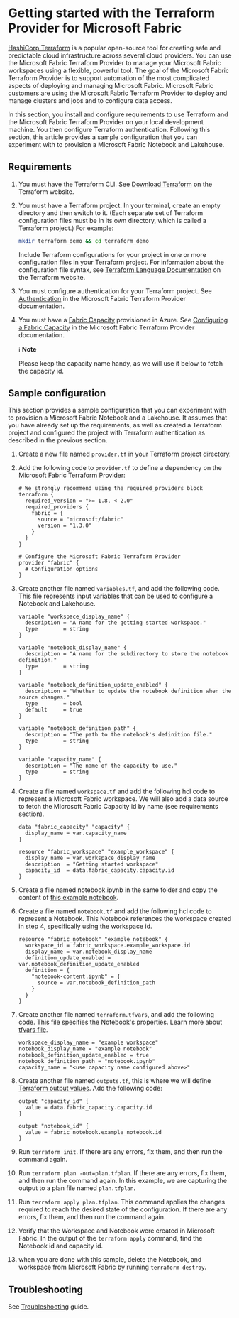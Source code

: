 # Getting started with the Terraform Provider for Microsoft Fabric

[HashiCorp Terraform](https://www.terraform.io/) is a popular open-source tool for creating safe and predictable cloud infrastructure across several cloud providers. You can use the Microsoft Fabric Terraform Provider to manage your Microsoft Fabric workspaces using a flexible, powerful tool. The goal of the Microsoft Fabric Terraform Provider is to support automation of the most complicated aspects of deploying and managing Microsoft Fabric. Microsoft Fabric customers are using the Microsoft Fabric Terraform Provider to deploy and manage clusters and jobs and to configure data access.

In this section, you install and configure requirements to use Terraform and the Microsoft Fabric Terraform Provider on your local development machine. You then configure Terraform authentication. Following this section, this article provides a sample configuration that you can experiment with to provision a Microsoft Fabric Notebook and Lakehouse.

## Requirements

1. You must have the Terraform CLI. See [Download Terraform](https://www.terraform.io/downloads.html) on the Terraform website.

2. You must have a Terraform project. In your terminal, create an empty directory and then switch to it. (Each separate set of Terraform configuration files must be in its own directory, which is called a Terraform project.) For example:

   ```bash
   mkdir terraform_demo && cd terraform_demo
   ```

   Include Terraform configurations for your project in one or more configuration files in your Terraform project. For information about the configuration file syntax, see [Terraform Language Documentation](https://www.terraform.io/docs/configuration/index.html) on the Terraform website.

3. You must configure authentication for your Terraform project. See [Authentication](https://registry.terraform.io/providers/microsoft/fabric/latest/docs#authentication) in the Microsoft Fabric Terraform Provider documentation.

4. You must have a [Fabric Capacity](https://docs.microsoft.com/en-us/fabric/enterprise/licenses#capacity) provisioned in Azure. See [Configuring a Fabric Capacity](https://registry.terraform.io/providers/microsoft/fabric/latest/docs/guides/capacity) in the Microsoft Fabric Terraform Provider documentation.

   ℹ️ **Note**
   
   Please keep the capacity name handy, as we will use it below to fetch the capacity id.

## Sample configuration

This section provides a sample configuration that you can experiment with to provision a Microsoft Fabric Notebook and a Lakehouse. It assumes that you have already set up the requirements, as well as created a Terraform project and configured the project with Terraform authentication as described in the previous section.

1. Create a new file named `provider.tf` in your Terraform project directory.

2. Add the following code to `provider.tf` to define a dependency on the Microsoft Fabric Terraform Provider:

   ```hcl
   # We strongly recommend using the required_providers block 
   terraform {
     required_version = ">= 1.8, < 2.0"
     required_providers {
       fabric = {
         source = "microsoft/fabric"
         version = "1.3.0"
       }
     }
   }

   # Configure the Microsoft Fabric Terraform Provider
   provider "fabric" {
     # Configuration options
   }
   ```

3. Create another file named `variables.tf`, and add the following code. This file represents input variables that can be used to configure a Notebook and Lakehouse.

   ```hcl
   variable "workspace_display_name" {
     description = "A name for the getting started workspace."
     type        = string
   }

   variable "notebook_display_name" {
     description = "A name for the subdirectory to store the notebook definition."
     type        = string
   }

   variable "notebook_definition_update_enabled" {
     description = "Whether to update the notebook definition when the source changes."
     type        = bool
     default     = true
   }

   variable "notebook_definition_path" {
     description = "The path to the notebook's definition file."
     type        = string
   }

   variable "capacity_name" {
     description = "The name of the capacity to use."
     type        = string
   }
   ```

4. Create a file named `workspace.tf` and add the following hcl code to represent a Microsoft Fabric workspace. We will also add a data source to fetch the Microsoft Fabric Capacity id by name (see requirements section).

   ```hcl
   data "fabric_capacity" "capacity" {
     display_name = var.capacity_name
   }

   resource "fabric_workspace" "example_workspace" {
     display_name = var.workspace_display_name
     description  = "Getting started workspace"
     capacity_id  = data.fabric_capacity.capacity.id
   }
   ```

5. Create a file named notebook.ipynb in the same folder and copy the content of [this example notebook](https://github.com/microsoft/terraform-provider-fabric/blob/main/examples/getting-started/notebook.ipynb).

6. Create a file named `notebook.tf` and add the following hcl code to represent a Notebook. This Notebook references the workspace created in step 4, specifically using the workspace id.

   ```hcl
   resource "fabric_notebook" "example_notebook" {
     workspace_id = fabric_workspace.example_workspace.id
     display_name = var.notebook_display_name
     definition_update_enabled = var.notebook_definition_update_enabled
     definition = {
       "notebook-content.ipynb" = {
         source = var.notebook_definition_path
       }
     }
   }
   ```

7. Create another file named `terraform.tfvars`, and add the following code. This file specifies the Notebook's properties. Learn more about [tfvars file](https://www.terraform.io/docs/configuration/variables.html#variable-definitions-tfvars-files).

   ```hcl
   workspace_display_name = "example workspace"
   notebook_display_name = "example notebook"
   notebook_definition_update_enabled = true
   notebook_definition_path = "notebook.ipynb"
   capacity_name = "<use capacity name configured above>"
   ```

8. Create another file named `outputs.tf`, this is where we will define [Terraform output values](https://www.terraform.io/docs/configuration/outputs.html). Add the following code:

   ```hcl
   output "capacity_id" {
     value = data.fabric_capacity.capacity.id
   }

   output "notebook_id" {
     value = fabric_notebook.example_notebook.id
   }
   ```

9. Run `terraform init`. If there are any errors, fix them, and then run the command again.

10. Run `terraform plan -out=plan.tfplan`. If there are any errors, fix them, and then run the command again. In this example, we are capturing the output to a plan file named `plan.tfplan`.

11. Run `terraform apply plan.tfplan`. This command applies the changes required to reach the desired state of the configuration. If there are any errors, fix them, and then run the command again.

12. Verify that the Workspace and Notebook were created in Microsoft Fabric. In the output of the `terraform apply` command, find the Notebook id and capacity id.

13. when you are done with this sample, delete the Notebook, and workspace from Microsoft Fabric by running `terraform destroy`.

## Troubleshooting

See [Troubleshooting](https://registry.terraform.io/providers/microsoft/fabric/latest/docs/guides/troubleshooting) guide.